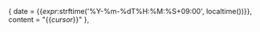   { date = {{_expr_:strftime('%Y-%m-%dT%H:%M:%S+09:00', localtime())}}, content = "{{_cursor_}}" },
